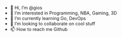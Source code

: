 - 👋 Hi, I’m @gios
- 👀 I’m interested in Programming, NBA, Gaming, 3D
- 🌱 I’m currently learning Go, DevOps
- 💞️ I’m looking to collaborate on cool stuff
- 📫 How to reach me Github

<!---
gios/gios is a ✨ special ✨ repository because its `README.md` (this file) appears on your GitHub profile.
You can click the Preview link to take a look at your changes.
--->
